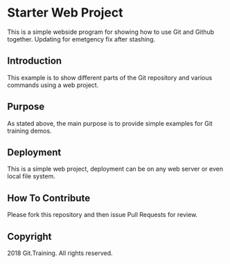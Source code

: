# Starter Web Project

This is a simple webside program for showing how to use Git and Github together. Updating for emetgency fix after stashing.


## Introduction

This example is to show different parts of the Git repository and various commands using a web project.

## Purpose

As stated above, the main purpose is to provide simple examples for Git training demos.

## Deployment

This is a simple web project, deployment can be on any web server or even local file system.

## How To Contribute

Please fork this repository and then issue Pull Requests for review.

## Copyright

2018 Git.Training. All rights reserved.